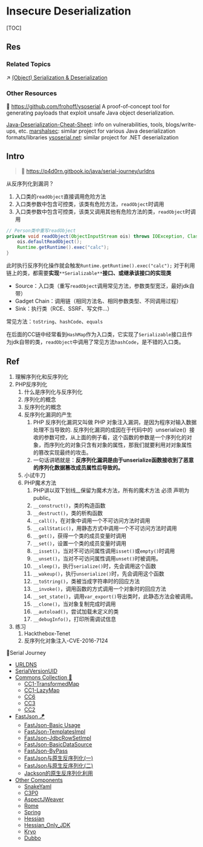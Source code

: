 # Insecure Deserialization

[TOC]



## Res
### Related Topics
↗ [(Object) Serialization & Deserialization](../../../../../🔑%20CS%20Core/🏎️%20Computer%20Networking%20and%20Communication/📌%20Computer%20Networking%20Basics%20(Protocol%20Part)/0x02%20Presentation%20Layer%20(Syntax%20Layer)/(Object)%20Serialization%20&%20Deserialization/(Object)%20Serialization%20&%20Deserialization.md)


### Other Resources
🚧 https://github.com/frohoff/ysoserial
A proof-of-concept tool for generating payloads that exploit unsafe Java object deserialization.

[Java-Deserialization-Cheat-Sheet](https://github.com/GrrrDog/Java-Deserialization-Cheat-Sheet): info on vulnerabilities, tools, blogs/write-ups, etc.
[marshalsec](https://github.com/frohoff/marshalsec): similar project for various Java deserialization formats/libraries
[ysoserial.net](https://github.com/pwntester/ysoserial.net): similar project for .NET deserialization



## Intro
> 🔗 https://p4d0rn.gitbook.io/java/serial-journey/urldns

从反序列化到漏洞？
1. 入口类的`readObject`直接调用危险方法
2. 入口类参数中包含可控类，该类有危险方法，`readObject`时调用
3. 入口类参数中包含可控类，该类又调用其他有危险方法的类，`readObject`时调用

``` java
// Person类中重写readObject
private void readObject(ObjectInputStream ois) throws IOException, ClassNotFoundException {
    ois.defaultReadObject();
    Runtime.getRuntime().exec("calc");
}
```

此时执行反序列化操作就会触发`Runtime.getRuntime().exec("calc");`
对于利用链上的类，都需要**实现**`**Serializable**`**接口、或继承该接口的实现类**
- Source：入口类（重写`readObject`调用常见方法，参数类型宽泛，最好jdk自带）
- Gadget Chain：调用链（相同方法名、相同参数类型、不同调用过程）
- Sink：执行类（RCE、SSRF、写文件...）

常见方法：`toString`、`hashCode`、`equals`

在后面的CC链中经常看到`HashMap`作为入口类，它实现了`Serializable`接口且作为jdk自带的类，`readObject`中调用了常见方法`hashCode`，是不错的入口类。



## Ref
[👍 全网最全详细的反序列化攻击知识梳理 | 大军安全]: https://mp.weixin.qq.com/s/F31ou2nfTfZrqPC9ab_IAA
1. 理解序列化和反序列化
2. PHP反序列化
	1. 什么是序列化与反序列化
	2. 序列化的概念
	3. 反序列化的概念
	4. 反序列化漏洞的产生
		1.  PHP 反序列化漏洞又叫做 PHP 对象注入漏洞，是因为程序对输入数据处理不当导致的. 反序列化漏洞的成因在于代码中的  unserialize()  接收的参数可控，从上面的例子看，这个函数的参数是一个序列化的对象，而序列化的对象只含有对象的属性，那我们就要利用对对象属性的篡改实现最终的攻击。
		2. 一句话讲晒就是：**反序列化漏洞是由于unserialize函数接收到了恶意的序列化数据篡改成员属性后导致的。**
	5. 小试牛刀
	6. PHP魔术方法
		1. PHP讲以双下划线__保留为魔术方法，所有的魔术方法 必须 声明为 public。
		2. `__construct()`，类的构造函数
		3. `__destruct()`，类的析构函数
		4. `__call()`，在对象中调用一个不可访问方法时调用
		5. `__callStatic()`，用静态方式中调用一个不可访问方法时调用
		6. `__get()`，获得一个类的成员变量时调用
		7. `__set()`，设置一个类的成员变量时调用
		8. `__isset()`，当对不可访问属性调用`isset()`或`empty()`时调用  
		9. `__unset()`，当对不可访问属性调用`unset()`时被调用。  
		10. `__sleep()`，执行`serialize()`时，先会调用这个函数  
		11. `__wakeup()`，执行`unserialize()`时，先会调用这个函数  
		12. `__toString()`，类被当成字符串时的回应方法  
		13. `__invoke()`，调用函数的方式调用一个对象时的回应方法  
		14. `__set_state()`，调用`var_export()`导出类时，此静态方法会被调用。  
		15. `__clone()`，当对象复制完成时调用  
		16. `__autoload()`，尝试加载未定义的类  
		17. `__debugInfo()`，打印所需调试信息
3. 练习
	1. Hackthebox-Tenet
	2. 反序列化对象注入-CVE-2016-7124

[java security, serialization | p4d0rn]: https://p4d0rn.gitbook.io/java/serial-journey/urldns
👻Serial Journey
- [URLDNS](https://p4d0rn.gitbook.io/java/serial-journey/urldns)
- [SerialVersionUID](https://p4d0rn.gitbook.io/java/serial-journey/serialversionuid)
- [Commons Collection 🥏](https://p4d0rn.gitbook.io/java/serial-journey/commons-collection)
	- [CC1-TransformedMap](https://p4d0rn.gitbook.io/java/serial-journey/commons-collection/cc1_transformedmap)
	- [CC1-LazyMap](https://p4d0rn.gitbook.io/java/serial-journey/commons-collection/cc1_lazymap)
	- [CC6](https://p4d0rn.gitbook.io/java/serial-journey/commons-collection/cc6)
	- [CC3](https://p4d0rn.gitbook.io/java/serial-journey/commons-collection/cc3)
	- [CC2](https://p4d0rn.gitbook.io/java/serial-journey/commons-collection/cc2)
- [FastJson 🪁](https://p4d0rn.gitbook.io/java/serial-journey/fastjson)
	- [FastJson-Basic Usage](https://p4d0rn.gitbook.io/java/serial-journey/fastjson/fastjsonbasic)
	- [FastJson-TemplatesImpl](https://p4d0rn.gitbook.io/java/serial-journey/fastjson/fastjson_templatesimpl)
	- [FastJson-JdbcRowSetImpl](https://p4d0rn.gitbook.io/java/serial-journey/fastjson/fastjson_jdbcrowsetimpl)
	- [FastJson-BasicDataSource](https://p4d0rn.gitbook.io/java/prerequisites/lei-jia-zai/bcel)
	- [FastJson-ByPass](https://p4d0rn.gitbook.io/java/serial-journey/fastjson/fastjson-bypass)
	- [FastJson与原生反序列化(一)](https://paper.seebug.org/2055/)
	- [FastJson与原生反序列化(二)](https://y4tacker.github.io/2023/04/26/year/2023/4/FastJson%E4%B8%8E%E5%8E%9F%E7%94%9F%E5%8F%8D%E5%BA%8F%E5%88%97%E5%8C%96-%E4%BA%8C/)
	- [Jackson的原生反序列化利用](https://p4d0rn.gitbook.io/java/serial-journey/fastjson/jackson)
- [Other Components](https://p4d0rn.gitbook.io/java/serial-journey/other-components)
	- [SnakeYaml](https://p4d0rn.gitbook.io/java/serial-journey/other-components/snakeyaml)
	- [C3P0](https://p4d0rn.gitbook.io/java/serial-journey/other-components/c3p0)
	- [AspectJWeaver](https://p4d0rn.gitbook.io/java/serial-journey/other-components/aspectjweaver)
	- [Rome](https://p4d0rn.gitbook.io/java/serial-journey/other-components/rome)
	- [Spring](https://p4d0rn.gitbook.io/java/serial-journey/other-components/spring)
	- [Hessian](https://p4d0rn.gitbook.io/java/serial-journey/other-components/hessian)
	- [Hessian_Only_JDK](https://p4d0rn.gitbook.io/java/serial-journey/other-components/hessian_only_jdk)
	- [Kryo](https://p4d0rn.gitbook.io/java/serial-journey/other-components/kryo)
	- [Dubbo](https://p4d0rn.gitbook.io/java/serial-journey/other-components/dubbo)

[java security, deserialization twice | p4d0rn]: https://p4d0rn.gitbook.io/java/others/desertwice
